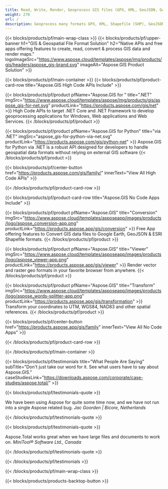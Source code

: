 ```yaml
---
title: Read, Write, Render, Geoprocess GIS files (GPX, KML, GeoJSON, GeoTiff and many others).
weight: 270
url: /
description: Geoprocess many formats GPX, KML, Shapefile (SHP), GeoJSON, GeoTiff, OSM and other. Support Well-Known Text (WKT). Reproject Geometries, Compute Topological Relations.
---
```


{{< blocks/products/pf/main-wrap-class >}}
{{< blocks/products/pf/upper-banner h1="GIS & Geospatial File Format Solution" h2="Native APIs and free apps offering features to create, read, convert & process GIS data and render maps." logoImageSrc="https://www.aspose.cloud/templates/aspose/img/products/gis/headers/aspose_gis-brand.svg" imageAlt="Aspose.GIS Product Solution" >}}

{{< blocks/products/pf/main-container >}}
{{< blocks/products/pf/product-card-row title="Aspose.GIS High Code APIs Include" >}}

{{< blocks/products/pf/product pfName="Aspose.GIS for " title=".NET" imgSrc="https://www.aspose.cloud/templates/aspose/img/products/gis/aspose_gis-for-net.svg" productLink="https://products.aspose.com/gis/net" >}}
High Code APIs to target .NET Core and .NET Framework to develop geoprocessing applications for Windows, Web applications and Web Services.
{{< /blocks/products/pf/product >}}

{{< blocks/products/pf/product pfName="Aspose.GIS for Python" title="via .NET" imgSrc="aspose_gis-for-python-via-net.svg" productLink="https://products.aspose.com/gis/python-net" >}}
Aspose.GIS for Python via .NET is a robust API designed for developers to handle geospatial data formats without relying on external GIS software
{{< /blocks/products/pf/product >}}

{{< blocks/products/pf/center-button href="https://products.aspose.com/gis/family/" innerText="View All High Code APIs" >}}

{{< /blocks/products/pf/product-card-row >}}

{{< blocks/products/pf/product-card-row title="Aspose.GIS No Code Apps Include" >}}

{{< blocks/products/pf/product pfName="Aspose.GIS" title="Conversion" imgSrc="https://www.aspose.cloud/templates/asposeapp/images/products/logo/aspose_conversion-app.png" productLink="https://products.aspose.app/gis/conversion" >}}
Free App offering features to Convert GIS data files to Google Earth, GeoJSON & ESRI Shapefile formats.
{{< /blocks/products/pf/product >}}

{{< blocks/products/pf/product pfName="Aspose.GIS" title="Viewer" imgSrc="https://www.aspose.cloud/templates/asposeapp/images/products/logo/aspose_viewer-app.png" productLink="https://products.aspose.app/gis/viewer" >}}
Render vector and raster geo formats in your favorite browser from anywhere.
{{< /blocks/products/pf/product >}}

{{< blocks/products/pf/product pfName="Aspose.GIS" title="Transform" imgSrc="https://www.aspose.cloud/templates/asposeapp/images/products/logo/aspose_words-splitter-app.png" productLink="https://products.aspose.app/gis/transformation" >}}
Transform your coordinates to UTM, WGS84, NAD83 and other spatial references.
{{< /blocks/products/pf/product >}}

{{< blocks/products/pf/center-button href="https://products.aspose.app/gis/family" innerText="View All No Code Apps" >}}

{{< /blocks/products/pf/product-card-row >}}

{{< /blocks/products/pf/main-container >}}

{{< blocks/products/pf/testimonials title="What People Are Saying" subTitle="Don't just take our word for it. See what users have to say about Aspose.GIS." caseStudiesLink="https://downloads.aspose.com/corporate/case-studies/aspose.total/" >}}

{{< blocks/products/pf/testimonials-quote >}}
<p class="first">
 We have been using Aspose for quite some time now, and we have not run into a single Aspose related bug.
 <em>
  Jac Goorden | Bicore, Netherlands
 </em>
</p>

{{< /blocks/products/pf/testimonials-quote >}}

{{< blocks/products/pf/testimonials-quote >}}
<p class="second">
 Aspose.Total works great when we have large files and documents to work on.
 <em>
  MiniTool® Software Ltd., Canada
 </em>
</p>

{{< /blocks/products/pf/testimonials-quote >}}

{{< /blocks/products/pf/testimonials >}}

{{< /blocks/products/pf/main-wrap-class >}}

{{< blocks/products/products-backtop-button >}}